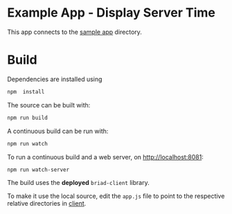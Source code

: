 # Example App - Display Server Time

This app connects to the [sample app](../server/src/main/kotlin/io/bluebank/jsonrpc/sample/App.kt) 
directory.

# Build

Dependencies are installed using
```bash
npm  install
```

The source can be built with:
```bash 
npm run build
```

A continuous build can be run with:

```bash
npm run watch 
```

To run a continuous build and a web server, on [http://localhost:8081](http://localhost:8081):

```bash
npm run watch-server
```

The build uses the **deployed** `briad-client` library.

To make it use the local source, edit the `app.js` file to point to the respective relative directories in [client](../client).



